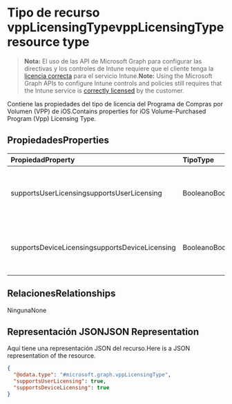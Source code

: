 # <a name="vpplicensingtype-resource-type"></a><span data-ttu-id="a931c-101">Tipo de recurso vppLicensingType</span><span class="sxs-lookup"><span data-stu-id="a931c-101">vppLicensingType resource type</span></span>

> <span data-ttu-id="a931c-102">**Nota:** El uso de las API de Microsoft Graph para configurar las directivas y los controles de Intune requiere que el cliente tenga la [licencia correcta](https://go.microsoft.com/fwlink/?linkid=839381) para el servicio Intune.</span><span class="sxs-lookup"><span data-stu-id="a931c-102">**Note:** Using the Microsoft Graph APIs to configure Intune controls and policies still requires that the Intune service is [correctly licensed](https://go.microsoft.com/fwlink/?linkid=839381) by the customer.</span></span>

<span data-ttu-id="a931c-103">Contiene las propiedades del tipo de licencia del Programa de Compras por Volumen (VPP) de iOS.</span><span class="sxs-lookup"><span data-stu-id="a931c-103">Contains properties for iOS Volume-Purchased Program (Vpp) Licensing Type.</span></span>
## <a name="properties"></a><span data-ttu-id="a931c-104">Propiedades</span><span class="sxs-lookup"><span data-stu-id="a931c-104">Properties</span></span>
|<span data-ttu-id="a931c-105">Propiedad</span><span class="sxs-lookup"><span data-stu-id="a931c-105">Property</span></span>|<span data-ttu-id="a931c-106">Tipo</span><span class="sxs-lookup"><span data-stu-id="a931c-106">Type</span></span>|<span data-ttu-id="a931c-107">Descripción</span><span class="sxs-lookup"><span data-stu-id="a931c-107">Description</span></span>|
|:---|:---|:---|
|<span data-ttu-id="a931c-108">supportsUserLicensing</span><span class="sxs-lookup"><span data-stu-id="a931c-108">supportsUserLicensing</span></span>|<span data-ttu-id="a931c-109">Booleano</span><span class="sxs-lookup"><span data-stu-id="a931c-109">Boolean</span></span>|<span data-ttu-id="a931c-110">Si el programa es compatible con el tipo de licencia de usuario.</span><span class="sxs-lookup"><span data-stu-id="a931c-110">Whether the program supports the user licensing type.</span></span>|
|<span data-ttu-id="a931c-111">supportsDeviceLicensing</span><span class="sxs-lookup"><span data-stu-id="a931c-111">supportsDeviceLicensing</span></span>|<span data-ttu-id="a931c-112">Booleano</span><span class="sxs-lookup"><span data-stu-id="a931c-112">Boolean</span></span>|<span data-ttu-id="a931c-113">Si el programa es compatible con el tipo de licencia de dispositivo.</span><span class="sxs-lookup"><span data-stu-id="a931c-113">Whether the program supports the device licensing type.</span></span>|

## <a name="relationships"></a><span data-ttu-id="a931c-114">Relaciones</span><span class="sxs-lookup"><span data-stu-id="a931c-114">Relationships</span></span>
<span data-ttu-id="a931c-115">Ninguna</span><span class="sxs-lookup"><span data-stu-id="a931c-115">None</span></span>
## <a name="json-representation"></a><span data-ttu-id="a931c-116">Representación JSON</span><span class="sxs-lookup"><span data-stu-id="a931c-116">JSON Representation</span></span>
<span data-ttu-id="a931c-117">Aquí tiene una representación JSON del recurso.</span><span class="sxs-lookup"><span data-stu-id="a931c-117">Here is a JSON representation of the resource.</span></span>
<!--{
  "blockType": "resource",
  "@odata.type": "microsoft.graph.vppLicensingType"
}-->
``` json
{
  "@odata.type": "#microsoft.graph.vppLicensingType",
  "supportsUserLicensing": true,
  "supportsDeviceLicensing": true
}
```








